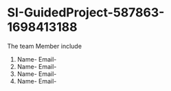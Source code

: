 # SI-GuidedProject-587863-1698413188

The team Member include
1) Name-
   Email-
2) Name-
   Email-
3) Name-
   Email-
4) Name-
   Email-
